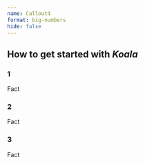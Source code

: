 ```yaml
---
name: Callout4
format: big-numbers
hide: false
---
```


<!--
  Notes:
  - Set `format` to "left-aligned", "right-aligned", "full-bleed", or "big-numbers" to change appearance
  - Set `hide` to true to hide this Callout on the page
 -->

## How to get started with <em>Koala</em>

<section>

  <section>

  ### 1

  Fact

  </section>


  <section>

  ### 2

  Fact

  </section>


  <section>

  ### 3

  Fact

  </section>

</section>


